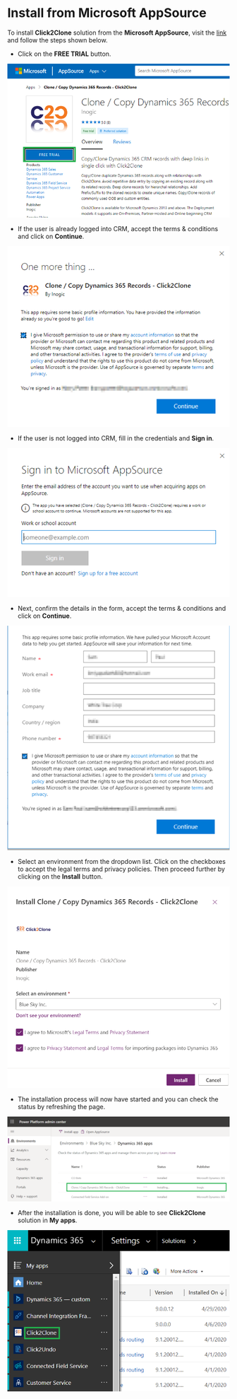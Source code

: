 # Install from Microsoft AppSource

To install **Click2Clone** solution from the **Microsoft AppSource**, visit the [link](https://appsource.microsoft.com/en-us/product/dynamics-365/inogic.d59d49e1-e228-4243-8155-9b937290bcf5) and follow the steps shown below.&#x20;

* Click on the **FREE TRIAL** button.

![](../../.gitbook/assets/aa.png)

* If the user is already logged into CRM, accept the terms & conditions and click on **Continue**.

![](../../.gitbook/assets/ff.png)

* If the user is not logged into CRM, fill in the credentials and **Sign in**.

![](../../.gitbook/assets/hh.png)

* Next, confirm the details in the form, accept the terms & conditions and click on **Continue**.

![](<../../.gitbook/assets/SS (1).png>)

* &#x20;Select an environment from the dropdown list. Click on the checkboxes to accept the legal terms and privacy policies. Then proceed further by clicking on the **Install** button.

![](<../../.gitbook/assets/11 (12).png>)

* The installation process will now have started and you can check the status by refreshing the page.

![](<../../.gitbook/assets/22 (1).png>)

* After the installation is done, you will be able to see **Click2Clone** solution in **My apps**.&#x20;

![](../../.gitbook/assets/gg.png)
